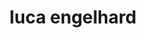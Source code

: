 ---
    filetitle: "seo"
    title: 'luca engelhard'
    ogTitle: 'luca engelhard'
    description: 'luca engelhard: fotgraf, gestalter und auch ein bisschen webentwickler'
    ogDescription: 'luca engelhard: fotgraf, gestalter und auch ein bisschen webentwickler'
    ogImage: 'https://example.com/image.png'
    twitterCard: 'summary_large_image'
---
